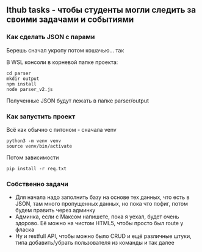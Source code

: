 ## Ithub tasks - чтобы студенты могли следить за своими задачами и событиями
### Как сделать JSON с парами
Берешь сначал укропу потом кошачью... так 

В WSL консоли в корневой папке проекта:

    cd parser
    mkdir output
    npm install
    node parser_v2.js

Полученные JSON будут лежать в папке parser/output

### Как запустить проект
Всё как обычно с питоном - сначала venv

    python3 -m venv venv
    source venv/bin/activate

Потом зависимости

    pip install -r req.txt

### Собственно задачи
* Для начала надо заполнить базу на основе тех данных, что есть в JSON, там много пропущенных данных, но пока что пофиг, потом будем править через админку
* Админка, если с Максом напишете, пока я уехал, будет очень здорово. Её можно на чистом HTML5, чтобы просто был route у фласка
* Ну и restfull API, чтобы можно было CRUD и ещё различные штуки, типа добавить/убрать пользователя из команды и так далее